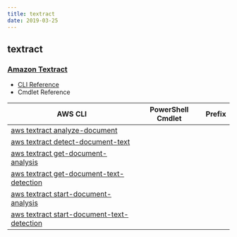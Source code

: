 ```yaml
---
title: textract
date: 2019-03-25
---
```


## textract

### [Amazon Textract](https://aws.amazon.com/textract/)

* [CLI Reference](https://docs.aws.amazon.com/cli/latest/reference/textract/index.html)
* Cmdlet Reference

|AWS CLI|PowerShell Cmdlet|Prefix|
|----|----|:--:|
|[aws textract analyze-document](https://docs.aws.amazon.com/cli/latest/reference/textract/analyze-document.html)|||
|[aws textract detect-document-text](https://docs.aws.amazon.com/cli/latest/reference/textract/detect-document-text.html)|||
|[aws textract get-document-analysis](https://docs.aws.amazon.com/cli/latest/reference/textract/get-document-analysis.html)|||
|[aws textract get-document-text-detection](https://docs.aws.amazon.com/cli/latest/reference/textract/get-document-text-detection.html)|||
|[aws textract start-document-analysis](https://docs.aws.amazon.com/cli/latest/reference/textract/start-document-analysis.html)|||
|[aws textract start-document-text-detection](https://docs.aws.amazon.com/cli/latest/reference/textract/start-document-text-detection.html)|||

